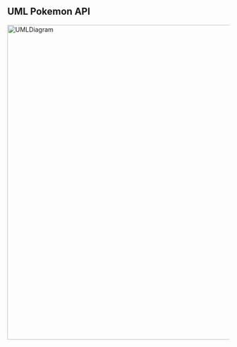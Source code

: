 ## UML Pokemon API
<img width="716" height="714" alt="UMLDiagram" src="https://github.com/user-attachments/assets/7bbc4258-7c17-44de-8be8-d1a96edb7cfa" />

